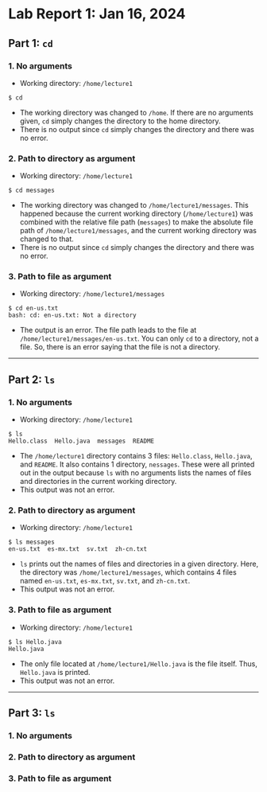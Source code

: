 # Lab Report 1: Jan 16, 2024

## Part 1: `cd`

### 1. No arguments
* Working directory: `/home/lecture1`
```
$ cd
```
* The working directory was changed to `/home`. If there are no arguments given, `cd` simply changes the directory to the home directory.
* There is no output since `cd` simply changes the directory and there was no error.

### 2. Path to directory as argument
* Working directory: `/home/lecture1`
```
$ cd messages
```
* The working directory was changed to `/home/lecture1/messages`.
This happened because the current working directory (`/home/lecture1`) was combined with the relative file path (`messages`) to make the absolute file path of `/home/lecture1/messages`, 
and the current working directory was changed to that.
* There is no output since `cd` simply changes the directory and there was no error. 

### 3. Path to file as argument
* Working directory: `/home/lecture1/messages`
```
$ cd en-us.txt
bash: cd: en-us.txt: Not a directory
```
* The output is an error. The file path leads to the file at `/home/lecture1/messages/en-us.txt`. You can only `cd` to a directory, not a file.
So, there is an error saying that the file is not a directory.

---

## Part 2: `ls`

### 1. No arguments
* Working directory: `/home/lecture1`
```
$ ls
Hello.class  Hello.java  messages  README
```
* The `/home/lecture1` directory contains 3 files: `Hello.class`, `Hello.java`, and `README`. It also contains 1 directory, `nessages`. These were all printed out in the output because `ls` with no arguments lists the names of files and directories in the current working directory.
* This output was not an error. 

### 2. Path to directory as argument
* Working directory: `/home/lecture1`
```
$ ls messages
en-us.txt  es-mx.txt  sv.txt  zh-cn.txt
```
* `ls` prints out the names of files and directories in a given directory. Here, the directory was `/home/lecture1/messages`, which contains 4 files named `en-us.txt`, `es-mx.txt`, `sv.txt`, and `zh-cn.txt`.
* This output was not an error. 

### 3. Path to file as argument
* Working directory: `/home/lecture1`
```
$ ls Hello.java
Hello.java
```
* The only file located at `/home/lecture1/Hello.java` is the file itself. Thus, `Hello.java` is printed. 
* This output was not an error.

---

## Part 3: `ls`

### 1. No arguments

### 2. Path to directory as argument

### 3. Path to file as argument
